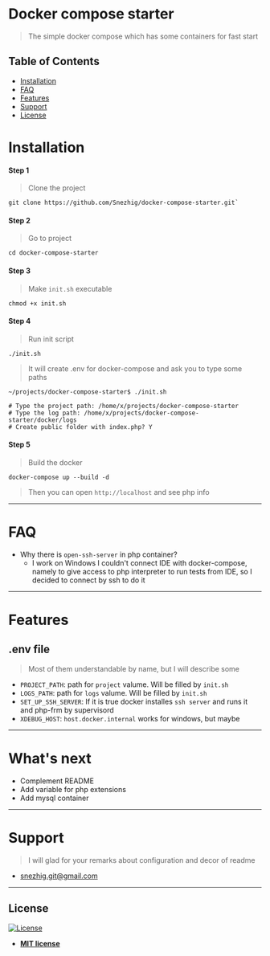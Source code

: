 # Docker compose starter
> The simple docker compose which has some containers for fast start


## Table of Contents


- [Installation](#installation)
- [FAQ](#faq)
- [Features](#features)
- [Support](#support)
- [License](#license)


# Installation

#### Step 1
> Clone the project
 ```
 git clone https://github.com/Snezhig/docker-compose-starter.git`
``` 
#### Step 2
> Go to project
```
cd docker-compose-starter
```
#### Step 3
> Make `init.sh` executable
```
chmod +x init.sh
```
#### Step 4
> Run init script
```
./init.sh
```
> It will create .env for docker-compose and ask you to type some paths
```
~/projects/docker-compose-starter$ ./init.sh

# Type the project path: /home/x/projects/docker-compose-starter
# Type the log path: /home/x/projects/docker-compose-starter/docker/logs
# Create public folder with index.php? Y
```

#### Step 5
> Build the docker
```
docker-compose up --build -d
```
> Then you can open `http://localhost` and see php info

---

# FAQ
* Why there is `open-ssh-server` in php container?
    * I work on Windows I couldn't connect IDE with docker-compose, namely to give access to php interpreter to run tests from IDE, so I decided to connect by ssh to do it

---
# Features
## .env file
> Most of them understandable by name, but I will describe some
* `PROJECT_PATH`: path for `project` valume. Will be filled by `init.sh`
* `LOGS_PATH`: path for `logs` valume. Will be filled by `init.sh`
* `SET_UP_SSH_SERVER`: If it is true docker installes `ssh server` and runs it and php-frm by supervisord
* `XDEBUG_HOST`: `host.docker.internal` works for windows, but maybe

---

# What's next
* Complement README
* Add variable for php extensions
* Add mysql container

---

# Support
> I will glad for your remarks about configuration and decor of readme 
* <snezhig.git@gmail.com>
---

## License

[![License](http://img.shields.io/:license-mit-blue.svg?style=flat-square)](http://badges.mit-license.org)

- **[MIT license](http://opensource.org/licenses/mit-license.php)**